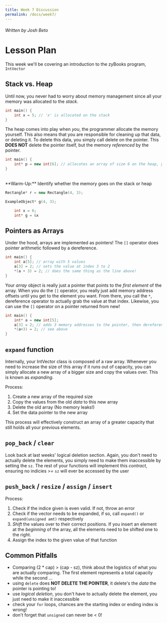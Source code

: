 ```yaml
---
title: Week 7 Discussion
permalink: /docs/week7/
---
```


###### Written by Josh Beto

# Lesson Plan

This week we'll be covering an introduction to the zyBooks program, `IntVector`

## Stack vs. Heap

Until now, you never had to worry about memory management since all your memory was allocated to the *stack*. 
```cpp
int main() {
    int x = 5; // 'x' is allocated on the stack
}
```
The heap comes into play when *you*, the programmer allocate the memory yourself. This also means that you are responsible for cleaning up that data, or deleting it.
To delete this data, you simply call delete on the pointer. This **DOES NOT** delete the pointer itself, but the memory *referenced* by the pointer.
```cpp
int main() {
    int* p = new int[6]; // allocates an array of size 6 on the heap, you have to delete this later on
}
```
<br>
**Warm-Up:** Identify whether the memory goes on the stack or heap

```cpp
Rectangle* r = new Rectangle(4, 3);
```

```cpp
ExampleObject* g(4, 3);
```

```cpp
    int x = 6;
    int* g = &x
```


## Pointers as Arrays

Under the hood, arrays are implemented as pointers! The `[]` operator does pointer arithmetic followed by a dereference.

```cpp
int main() {
    int a[5]; // array with 5 values
    a[3] = 2; // sets the value at index 3 to 2
    *(a + 3) = 2; // does the same thing as the line above!
}
```
Your *array* object is really just a pointer that points to the *first element* of the array. When you do the `[]` operator,
you really just add memory address offsets until you get to the element you want. From there, you call the `*`, dereference operator
to actually grab the value at that index. Likewise, you can use the `[]` operator on a pointer returned from new!

```cpp
int main() {
    int* a = new int[5];
    a[3] = 2; // adds 3 memory addresses to the pointer, then dereferences it
    *(a+3) = 2; // see above
}
```

## `expand` function

Internally, your IntVector class is composed of a raw array. Whenever you need to increase the size of this array if it runs out of capacity,
you can simply allocate a new array of a bigger size and copy the values over. This is known as *expanding*.

Process:
1. Create a new array of the required size
2. Copy the values from the old *data* to this new array
3. Delete the old array (No memory leaks!)
4. Set the data pointer to the new array

This process will effectively construct an array of a greater capacity that still holds all your previous elements.

## `pop_back` / `clear`

Look back at last weeks' logical deletion section. Again, you don't need to actually delete the elements, you simply need to make them inaccessible by setting the `sz`.
The rest of your functions will implement this *contract*, ensuring no indicies >= `sz` will ever be accessed by the user

## `push_back` / `resize` / `assign` / `insert`

Process:
1. Check if the indice given is even valid. If not, throw an error
2. Check if the vector needs to be expanded, if so, call `expand()` or `expand(unsigned amt)` respectively
3. *Shift* the values over to their correct positions. If you insert an element at the *beginning* of the array, all the elements need to be shifted one to the right.
4. Assign the index to the given value of that function

## Common Pitfalls

* Comparing (2 * cap) > (cap - sz), think about the logistics of what you are actually comparing. The first element represents a total capacity while the second ...
* using `delete` does **NOT DELETE THE POINTER**, it delete's the *data* the pointer is pointing to!
* use *logical deletion*, you don't have to actually delete the element, you just need to make it inaccessible
* check your `for` loops, chances are the starting index or ending index is wrong!
* don't forget that `unsigned` can never be < 0!
